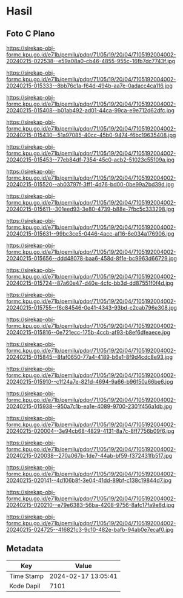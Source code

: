 # Hasil

## Foto C Plano

https://sirekap-obj-formc.kpu.go.id/e71b/pemilu/pdpr/71/05/19/20/04/7105192004002-20240215-022538--e59a08a0-cb46-4855-955c-16fb7dc7743f.jpg

https://sirekap-obj-formc.kpu.go.id/e71b/pemilu/pdpr/71/05/19/20/04/7105192004002-20240215-015333--8bb76c1a-f64d-494b-aa7e-0adacc4ca116.jpg

https://sirekap-obj-formc.kpu.go.id/e71b/pemilu/pdpr/71/05/19/20/04/7105192004002-20240215-015408--b01ab492-ad01-44ca-99ca-e9e712d62dfc.jpg

https://sirekap-obj-formc.kpu.go.id/e71b/pemilu/pdpr/71/05/19/20/04/7105192004002-20240215-015430--51a97085-40cc-45b0-9474-f6bc19635408.jpg

https://sirekap-obj-formc.kpu.go.id/e71b/pemilu/pdpr/71/05/19/20/04/7105192004002-20240215-015453--77eb84df-7354-45c0-acb2-51023c55109a.jpg

https://sirekap-obj-formc.kpu.go.id/e71b/pemilu/pdpr/71/05/19/20/04/7105192004002-20240215-015520--ab03797f-3ff1-4d76-bd00-0be99a2bd39d.jpg

https://sirekap-obj-formc.kpu.go.id/e71b/pemilu/pdpr/71/05/19/20/04/7105192004002-20240215-015611--301eed93-3e80-4739-b88e-7fbc5c333298.jpg

https://sirekap-obj-formc.kpu.go.id/e71b/pemilu/pdpr/71/05/19/20/04/7105192004002-20240215-015631--99bc3ce5-0446-4acc-af16-6e034a176906.jpg

https://sirekap-obj-formc.kpu.go.id/e71b/pemilu/pdpr/71/05/19/20/04/7105192004002-20240215-015656--ddd48078-baa6-458d-8f1e-bc9963d66729.jpg

https://sirekap-obj-formc.kpu.go.id/e71b/pemilu/pdpr/71/05/19/20/04/7105192004002-20240215-015724--87a60e47-d40e-4cfc-bb3d-dd87551f0f4d.jpg

https://sirekap-obj-formc.kpu.go.id/e71b/pemilu/pdpr/71/05/19/20/04/7105192004002-20240215-015755--f6c84546-0e41-4343-93bd-c2cab796e308.jpg

https://sirekap-obj-formc.kpu.go.id/e71b/pemilu/pdpr/71/05/19/20/04/7105192004002-20240215-015816--0e721ecc-175b-4ccb-af93-b8ef6dfeaece.jpg

https://sirekap-obj-formc.kpu.go.id/e71b/pemilu/pdpr/71/05/19/20/04/7105192004002-20240215-015845--8faf0650-77a4-4189-b6e1-8f9d4cdc8e93.jpg

https://sirekap-obj-formc.kpu.go.id/e71b/pemilu/pdpr/71/05/19/20/04/7105192004002-20240215-015910--c1f24a7e-821d-4694-9a66-b96f50a66be6.jpg

https://sirekap-obj-formc.kpu.go.id/e71b/pemilu/pdpr/71/05/19/20/04/7105192004002-20240215-015938--950a7c1b-ea1e-4089-9700-2301f456a1db.jpg

https://sirekap-obj-formc.kpu.go.id/e71b/pemilu/pdpr/71/05/19/20/04/7105192004002-20240215-020004--3e94cb68-4829-4131-8a7c-8ff7756b09f6.jpg

https://sirekap-obj-formc.kpu.go.id/e71b/pemilu/pdpr/71/05/19/20/04/7105192004002-20240215-020038--270a067b-1de7-44ab-bf59-f372431fb517.jpg

https://sirekap-obj-formc.kpu.go.id/e71b/pemilu/pdpr/71/05/19/20/04/7105192004002-20240215-020141--4d106b8f-3e04-41dd-89bf-c138c19844d7.jpg

https://sirekap-obj-formc.kpu.go.id/e71b/pemilu/pdpr/71/05/19/20/04/7105192004002-20240215-020210--e79e6383-56ba-4208-9756-8afc17fa9e8d.jpg

https://sirekap-obj-formc.kpu.go.id/e71b/pemilu/pdpr/71/05/19/20/04/7105192004002-20240215-024725--416821c3-9c10-482e-bafb-94ab0e7ecaf0.jpg


## Metadata

| Key        | Value               |
| ---------- | ------------------- |
| Time Stamp | 2024-02-17 13:05:41 |
| Kode Dapil | 7101                |



